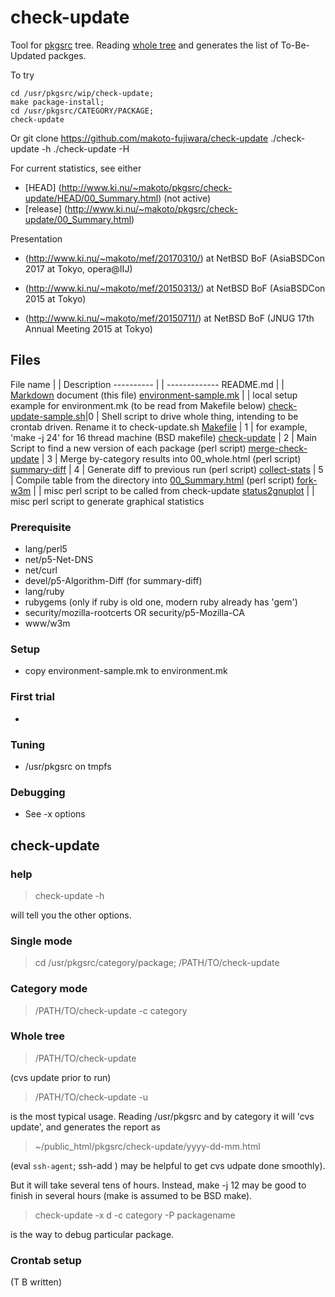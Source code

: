# check-update

Tool for [pkgsrc](http://www.netbsd.org/docs/software/packages.html)
tree. Reading [whole tree](http://cvsweb.netbsd.org/bsdweb.cgi/pkgsrc/)
and generates the list of To-Be-Updated packges.

To try

	cd /usr/pkgsrc/wip/check-update;
	make package-install;
	cd /usr/pkgsrc/CATEGORY/PACKAGE;
	check-update

Or
	git clone https://github.com/makoto-fujiwara/check-update
	./check-update -h
	./check-update -H

For current statistics, see either

- [HEAD] (http://www.ki.nu/~makoto/pkgsrc/check-update/HEAD/00_Summary.html) (not active)
- [release] (http://www.ki.nu/~makoto/pkgsrc/check-update/00_Summary.html)

Presentation 
- (http://www.ki.nu/~makoto/mef/20170310/)
at NetBSD BoF (AsiaBSDCon 2017 at Tokyo, opera@IIJ)

- (http://www.ki.nu/~makoto/mef/20150313/)
at NetBSD BoF (AsiaBSDCon 2015 at Tokyo)

- (http://www.ki.nu/~makoto/mef/20150711/)
at NetBSD BoF (JNUG 17th Annual Meeting 2015 at Tokyo)

## Files

File name  | | Description
---------- | | -------------
README.md	      | |  [Markdown](https://help.github.com/articles/markdown-basics/) document  (this file)
[environment-sample.mk](environment-sample.mk) | | local setup example for environment.mk (to be read from Makefile below)
[check-update-sample.sh](check-update-sample.sh)|0 | Shell script to drive whole thing, intending to be crontab driven. Rename it to check-update.sh
[Makefile](Makefile)		         | 1 |  for example,  'make -j 24' for 16 thread machine (BSD makefile)
[check-update](check-update)             | 2 |  Main Script to find a new version of each package  (perl script)
[merge-check-update](merge-check-update) | 3 |  Merge by-category results into 00_whole.html  (perl script)
[summary-diff](summary-diff)             | 4 |  Generate diff to previous run (perl script)
[collect-stats](collect-stats)	         | 5 |  Compile table from the directory into [00_Summary.html](http://www.ki.nu/~makoto/pkgsrc/check-update/00_Summary.html)  (perl script)
[fork-w3m](fork-w3m)                     | | misc perl script to be called from check-update
[status2gnuplot](status2gnuplot)	 | | misc perl script to generate graphical statistics
### Prerequisite
  - lang/perl5
  - net/p5-Net-DNS
  - net/curl
  - devel/p5-Algorithm-Diff (for summary-diff)
  - lang/ruby
  - rubygems (only if ruby is old one, modern ruby already has 'gem')
  - security/mozilla-rootcerts OR security/p5-Mozilla-CA
  - www/w3m
  
### Setup
  - copy environment-sample.mk to environment.mk

### First trial
  - 

### Tuning
  - /usr/pkgsrc on tmpfs

### Debugging
  - See -x options


## check-update
### help
>  check-update -h

will tell you the other options.

### Single mode

> cd /usr/pkgsrc/category/package; /PATH/TO/check-update

### Category mode

> /PATH/TO/check-update -c category

### Whole tree

> /PATH/TO/check-update

(cvs update prior to run)

> /PATH/TO/check-update -u

is the most typical usage. Reading /usr/pkgsrc and by category
it will 'cvs update', and generates the report as

>  ~/public_html/pkgsrc/check-update/yyyy-dd-mm.html

(eval `ssh-agent`; ssh-add ) may be helpful to get
cvs udpate done smoothly).

But it will take several tens of hours.
Instead, make -j 12 may be good to finish in several hours
(make is assumed to be BSD make).

>  check-update -x d -c category -P packagename

is the way to debug particular package.

### Crontab setup
(T B written)
